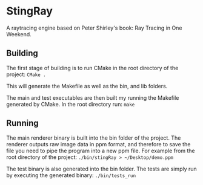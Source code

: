# StingRay
A raytracing engine based on Peter Shirley's book: Ray Tracing in One Weekend. 

## Building
The first stage of building is to run CMake in the root directory of the project:
`CMake .`

This will generate the Makefile as well as the bin, and lib folders. 

The main and test executables are then built my running the Makefile generated by CMake. In the root directory run:
`make`

## Running
The main renderer binary is built into the bin folder of the project. The renderer outputs raw image data in ppm format, and therefore to save the file you need to pipe the program into a new ppm file. For example from the root directory of the project:
`./bin/stingRay > ~/Desktop/demo.ppm`

The test binary is also generated into the bin folder. The tests are simply run by executing the generated binary:
`./bin/tests_run`




